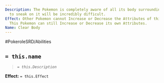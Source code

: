 ```yaml
---
Description: The Pokemon is completely aware of all its body surroundings, trying
  to sneak on it will be incredibly difficult.
Effect: Other Pokemon cannot Increase or Decrease the Attributes of this Pokemon.
  This Pokemon can still Increase or Decrease its own Attributes.
Name: Clear Body
---
```


#PokeroleSRD/Abilities

## `= this.name`

> *`= this.Description`*

**Effect:** `= this.Effect`
